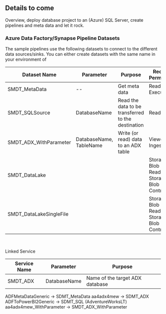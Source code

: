 ## Details to come

Overview, deploy database project to an (Azure) SQL Server, create pipelines and meta data and let it rock.

### Azure Data Factory/Synapse Pipeline Datasets

The sample pipelines use the following datasets to connect to the different data sources/sinks. You can either create datasets with the same name in your environment of 

| Dataset Name | Parameter | Purpose | Required Permissions |
| ------------ | --------- | ------- | -------------------- |
| SMDT_MetaData | -- | Get meta data | Read, Write, Execute |
| SMDT_SQLSource | DatabaseName | Read the data to be transferred to the destination | Read |
| SMDT_ADX_WithParameter | DatabaseName, TableName | Write (or read) data to an ADX table | Viewer, Ingestor |
| SMDT_DataLake | | | Storage Blob Data Reader, Storage Blob Data Contributor |
| SMDT_DataLakeSingleFile | | |  Storage Blob Data Reader, Storage Blob Data Contributor

<br>

Linked Service

| Service Name | Parameter | Purpose |
| ------------ | --------- | ------- |
| SMDT_ADX | DatabaseName | Name of the target ADX database |




ADFMetaDataGeneric        -> SDMT_MetaData
aa4adx4mew                -> SDMT_ADX
ADFToPowerBI2Generic      -> SDMT_SQL  (AdventureWorksLT)
aa4adx4mew_WithParameter  -> SMDT_ADX_WithParameter
